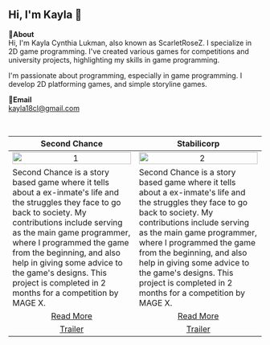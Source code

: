 Hi, I'm Kayla 👋
---
**📌About** <br>
Hi, I'm Kayla Cynthia Lukman, also known as ScarletRoseZ. I specialize in 2D game programming. I've created various games for competitions and university projects, highlighting my skills in game programming.

I'm passionate about programming, especially in game programming. I develop 2D platforming games, and simple storyline games.

**📩Email** <br>
kayla18cl@gmail.com

<br>

<table width="100%">
  <thead>
    <tr>
      <th width="50%" align="center"><a>Second Chance</a></th> <!--tittle-->
      <th width="50%" align="center"><a>Stabilicorp</a></th> <!--tittle-->
    </tr>
  </thead>
  <tbody>
    <tr>
      <td align="center">
        <img src="https://github.com/user-attachments/assets/4a8c7fc0-e69d-4f29-9c5f-2e6e4cedd5c4" alt="1" style="width:100%;height:auto;">
      </td>
      <td align="center">
        <img src="https://github.com/user-attachments/assets/4a8c7fc0-e69d-4f29-9c5f-2e6e4cedd5c4" alt="2" style="width:100%;height:auto;">
      </td>
    </tr>
    <tr>
      <td valign="text-top">Second Chance is a story based game where it tells about a ex-inmate's life and the struggles they face to go back to society. My contributions include serving as the main game programmer, where I programmed the game from the beginning, and also help in giving some advice to the game's designs. This project is completed in 2 months for a competition by MAGE X.</td> <!--desc-->
      <td valign="text-top">Second Chance is a story based game where it tells about a ex-inmate's life and the struggles they face to go back to society. My contributions include serving as the main game programmer, where I programmed the game from the beginning, and also help in giving some advice to the game's designs. This project is completed in 2 months for a competition by MAGE X.</td> <!--desc-->
    </tr>
    <tr>
      <td align="center"><a href="https://github.com/KaylaCynthia/SecondChance">Read More</a></td> <!--link1-->
      <td align="center"><a href="https://github.com/Sightyyy/Stabilicorp">Read More</a></td> <!--link2-->
    </tr>
    <tr>
      <td align="center"><a href="https://youtu.be/P3GypmFbVUo?si=-fzdLrv_L9rktAt0">Trailer</a></td> <!--link1-->
      <td align="center"><a href="https://youtu.be/P3GypmFbVUo?si=-fzdLrv_L9rktAt0">Trailer</a></td> <!--link2-->
    </tr>
  </tbody>
</table>


<br>

